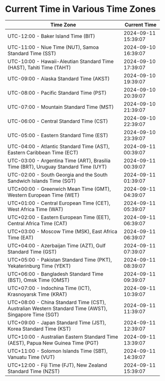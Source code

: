 # Current Time in Various Time Zones

| Time Zone | Current Time |
|-----------|--------------|
| UTC-12:00 - Baker Island Time (BIT) | 2024-09-11 15:39:07 |
| UTC-11:00 - Niue Time (NUT), Samoa Standard Time (SST) | 2024-09-10 16:39:07 |
| UTC-10:00 - Hawaii-Aleutian Standard Time (HAST), Tahiti Time (TAHT) | 2024-09-10 17:39:07 |
| UTC-09:00 - Alaska Standard Time (AKST) | 2024-09-10 19:39:07 |
| UTC-08:00 - Pacific Standard Time (PST) | 2024-09-10 20:39:07 |
| UTC-07:00 - Mountain Standard Time (MST) | 2024-09-10 21:39:07 |
| UTC-06:00 - Central Standard Time (CST) | 2024-09-10 22:39:07 |
| UTC-05:00 - Eastern Standard Time (EST) | 2024-09-10 23:39:07 |
| UTC-04:00 - Atlantic Standard Time (AST), Eastern Caribbean Time (ECT) | 2024-09-11 00:39:07 |
| UTC-03:00 - Argentina Time (ART), Brasília Time (BRT), Uruguay Standard Time (UYT) | 2024-09-11 00:39:07 |
| UTC-02:00 - South Georgia and the South Sandwich Islands Time (SGT) | 2024-09-11 01:39:07 |
| UTC±00:00 - Greenwich Mean Time (GMT), Western European Time (WET) | 2024-09-11 04:39:07 |
| UTC+01:00 - Central European Time (CET), West Africa Time (WAT) | 2024-09-11 05:39:07 |
| UTC+02:00 - Eastern European Time (EET), Central Africa Time (CAT) | 2024-09-11 06:39:07 |
| UTC+03:00 - Moscow Time (MSK), East Africa Time (EAT) | 2024-09-11 06:39:07 |
| UTC+04:00 - Azerbaijan Time (AZT), Gulf Standard Time (GST) | 2024-09-11 07:39:07 |
| UTC+05:00 - Pakistan Standard Time (PKT), Yekaterinburg Time (YEKT) | 2024-09-11 08:39:07 |
| UTC+06:00 - Bangladesh Standard Time (BST), Omsk Time (OMST) | 2024-09-11 09:39:07 |
| UTC+07:00 - Indochina Time (ICT), Krasnoyarsk Time (KRAT) | 2024-09-11 10:39:07 |
| UTC+08:00 - China Standard Time (CST), Australian Western Standard Time (AWST), Singapore Time (SGT) | 2024-09-11 11:39:07 |
| UTC+09:00 - Japan Standard Time (JST), Korea Standard Time (KST) | 2024-09-11 12:39:07 |
| UTC+10:00 - Australian Eastern Standard Time (AEST), Papua New Guinea Time (PGT) | 2024-09-11 13:39:07 |
| UTC+11:00 - Solomon Islands Time (SBT), Vanuatu Time (VUT) | 2024-09-11 14:39:07 |
| UTC+12:00 - Fiji Time (FJT), New Zealand Standard Time (NZST) | 2024-09-11 15:39:07 |
